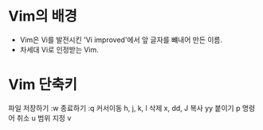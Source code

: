 # Vim의 배경
* Vim은 Vi를 발전시킨 'Vi improved'에서 앞 글자를 뺴내어 만든 이름.
* 차세대 Vi로 인정받는 Vim.

# Vim 단축키
파일 저장하기 :w
종료하기 :q
커서이동 h, j, k, l
삭제 x, dd, J
복사 yy
붙이기 p
명령어 취소 u
범위 지정 v
